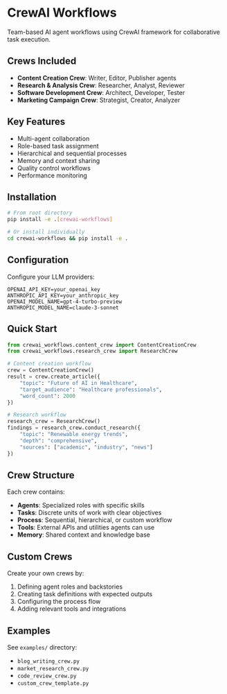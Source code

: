 # CrewAI Workflows  

Team-based AI agent workflows using CrewAI framework for collaborative task execution.

## Crews Included

- **Content Creation Crew**: Writer, Editor, Publisher agents
- **Research & Analysis Crew**: Researcher, Analyst, Reviewer
- **Software Development Crew**: Architect, Developer, Tester
- **Marketing Campaign Crew**: Strategist, Creator, Analyzer

## Key Features

- Multi-agent collaboration
- Role-based task assignment
- Hierarchical and sequential processes
- Memory and context sharing
- Quality control workflows
- Performance monitoring

## Installation

```bash
# From root directory  
pip install -e .[crewai-workflows]

# Or install individually
cd crewai-workflows && pip install -e .
```

## Configuration

Configure your LLM providers:

```
OPENAI_API_KEY=your_openai_key
ANTHROPIC_API_KEY=your_anthropic_key
OPENAI_MODEL_NAME=gpt-4-turbo-preview
ANTHROPIC_MODEL_NAME=claude-3-sonnet
```

## Quick Start

```python
from crewai_workflows.content_crew import ContentCreationCrew
from crewai_workflows.research_crew import ResearchCrew

# Content creation workflow
crew = ContentCreationCrew()
result = crew.create_article({
    "topic": "Future of AI in Healthcare",
    "target_audience": "Healthcare professionals",
    "word_count": 2000
})

# Research workflow
research_crew = ResearchCrew()
findings = research_crew.conduct_research({
    "topic": "Renewable energy trends",
    "depth": "comprehensive",
    "sources": ["academic", "industry", "news"]
})
```

## Crew Structure

Each crew contains:
- **Agents**: Specialized roles with specific skills
- **Tasks**: Discrete units of work with clear objectives  
- **Process**: Sequential, hierarchical, or custom workflow
- **Tools**: External APIs and utilities agents can use
- **Memory**: Shared context and knowledge base

## Custom Crews

Create your own crews by:
1. Defining agent roles and backstories
2. Creating task definitions with expected outputs
3. Configuring the process flow
4. Adding relevant tools and integrations

## Examples

See `examples/` directory:
- `blog_writing_crew.py`
- `market_research_crew.py`
- `code_review_crew.py`
- `custom_crew_template.py`
